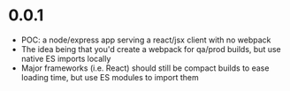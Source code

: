 # 0.0.1
+ POC: a node/express app serving a react/jsx client with no webpack
+ The idea being that you'd create a webpack for qa/prod builds, but use native ES imports locally
+ Major frameworks (i.e. React) should still be compact builds to ease loading time, but use ES modules to import them
